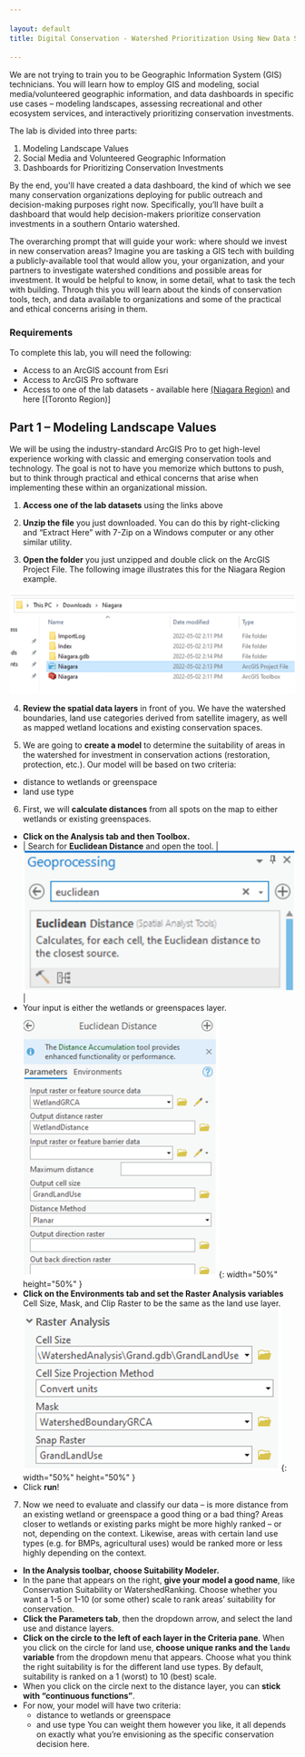 ```yaml
---

layout: default
title: Digital Conservation - Watershed Prioritization Using New Data Sources Lab

---
```

We are not trying to train you to be Geographic Information System (GIS) technicians. You will learn how to employ GIS and modeling, social media/volunteered geographic information, and data dashboards in specific use cases – modeling landscapes, assessing recreational and other ecosystem services, and interactively prioritizing conservation investments. 

The lab is divided into three parts:
1.	Modeling Landscape Values
2.	Social Media and Volunteered Geographic Information
3.	Dashboards for Prioritizing Conservation Investments

By the end, you'll have created a data dashboard, the kind of which we see many conservation organizations deploying for public outreach and decision-making purposes right now. Specifically, you’ll have built a dashboard that would help decision-makers prioritize conservation investments in a southern Ontario watershed.

The overarching prompt that will guide your work: where should we invest in new conservation areas? Imagine you are tasking a GIS tech with building a publicly-available tool that would allow you, your organization, and your partners to investigate watershed conditions and possible areas for investment. It would be helpful to know, in some detail, what to task the tech with building. Through this you will learn about the kinds of conservation tools, tech, and data available to organizations and some of the practical and ethical concerns arising in them.

### Requirements
To complete this lab, you will need the following:
* Access to an ArcGIS account from Esri
* Access to ArcGIS Pro software
* Access to one of the lab datasets - available here [(Niagara Region)]() and here [(Toronto Region)]

## Part 1 – Modeling Landscape Values

We will be using the industry-standard ArcGIS Pro to get high-level experience working with classic and emerging conservation tools and technology. The goal is not to have you memorize which buttons to push, but to think through practical and ethical concerns that arise when implementing these within an organizational mission.

1.	**Access one of the lab datasets** using the links above

2.	**Unzip the file** you just downloaded. You can do this by right-clicking and “Extract Here” with 7-Zip on a Windows computer or any other similar utility.

3.  **Open the folder** you just unzipped and double click on the ArcGIS Project File. The following image illustrates this for the Niagara Region example.

!["Step 3"](assets/img/watershedlab/step5.png "Step 3")

4. **Review the spatial data layers** in front of you. We have the watershed boundaries, land use categories derived from satellite imagery, as well as mapped wetland locations and existing conservation spaces.

5. We are going to **create a model** to determine the suitability of areas in the watershed for investment in conservation actions (restoration, protection, etc.). Our model will be based on two criteria:
* distance to wetlands or greenspace
* land use type

6. First, we will **calculate distances** from all spots on the map to either wetlands or existing greenspaces. 
* **Click on the Analysis tab and then Toolbox.** 
* | Search for **Euclidean Distance** and open the tool. | !["Step 7b"](assets/img/watershedlab/step7b.png "Step 7b")|
* Your input is either the wetlands or greenspaces layer.
!["Step 7c"](assets/img/watershedlab/step7c.png "Step 7c"){: width="50%" height="50%" }
* **Click on the Environments tab and set the Raster Analysis variables** Cell Size, Mask, and Clip Raster to be the same as the land use layer.
!["Step 7d"](assets/img/watershedlab/step7d.png "Step 7d"){: width="50%" height="50%" }
* Click **run**!

7. Now we need to evaluate and classify our data – is more distance from an existing wetland or greenspace a good thing or a bad thing? Areas closer to wetlands or existing parks might be more highly ranked – or not, depending on the context. Likewise, areas with certain land use types (e.g. for BMPs, agricultural uses) would be ranked more or less highly depending on the context.
* **In the Analysis toolbar, choose Suitability Modeler.**
* In the pane that appears on the right, **give your model a good name**, like Conservation Suitability or WatershedRanking. Choose whether you want a 1-5 or 1-10 (or some other) scale to rank areas’ suitability for conservation.
* **Click the Parameters tab**, then the dropdown arrow, and select the land use and distance layers. 
* **Click on the circle to the left of each layer in the Criteria pane**. When you click on the circle for land use, **choose unique ranks and the `landu` variable** from the dropdown menu that appears. Choose what you think the right suitability is for the different land use types. By default, suitability is ranked on a 1 (worst) to 10 (best) scale.
* When you click on the circle next to the distance layer, you can **stick with “continuous functions”**. 
* For now, your model will have two criteria:
	* distance to wetlands or greenspace
	* and use type
You can weight them however you like, it all depends on exactly what you’re envisioning as the specific conservation decision here. 



